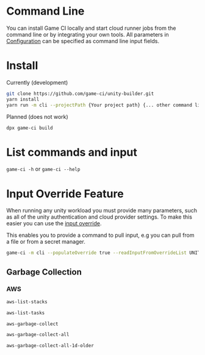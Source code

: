 # Command Line

You can install Game CI locally and start cloud runner jobs from the command line or by integrating your own tools. All parameters in [Configuration](configuration) can be specified as command line input fields.

# Install

Currently (development)

```bash
git clone https://github.com/game-ci/unity-builder.git
yarn install
yarn run -m cli --projectPath {Your project path} {... other command line parameters}
```

Planned (does not work)

```bash
dpx game-ci build
```

# List commands and input

`game-ci -h` or `game-ci --help`

# Input Override Feature

When running any unity workload you must provide many parameters, such as all of the unity authentication and cloud provider settings. To make this easier you can use the [input override](advanced-topics/input-override). 

This enables you to provide a command to pull input, e.g you can pull from a file or from a secret manager.

```bash
game-ci -m cli --populateOverride true --readInputFromOverrideList UNITY_EMAIL,UNITY_SERIAL,UNITY_PASSWORD --readInputOverrideCommand="gcloud secrets versions access 1 --secret=\"{0}\""
```

## Garbage Collection
### AWS
```bash
aws-list-stacks
```
```bash
aws-list-tasks
```
```bash
aws-garbage-collect
```
```bash
aws-garbage-collect-all
```
```bash
aws-garbage-collect-all-1d-older
```